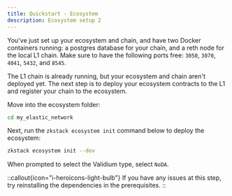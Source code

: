 ```yaml
---
title: Quickstart - Ecosystem
description: Ecosystem setup 2
---
```


You've just set up your ecosystem and chain, and have two Docker containers running:
a postgres database for your chain, and a reth node for the local L1 chain.
Make sure to have the following ports free:
`3050`, `3070`, `4041`, `5432`, and `8545`.

The L1 chain is already running, but your ecosystem and chain aren't deployed yet.
The next step is to deploy your ecosystem contracts to the L1 and register your chain to the ecosystem.

Move into the ecosystem folder:

```bash
cd my_elastic_network
```

Next, run the `zkstack ecosystem init` command below to deploy the ecosystem:

```bash
zkstack ecosystem init --dev
```

When prompted to select the Validium type, select `NoDA`.

::callout{icon="i-heroicons-light-bulb"}
If you have any issues at this step, try reinstalling the dependencies in the prerequisites.
::

